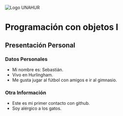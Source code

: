 ![Logo UNAHUR](./UNAHUR.png)

# Programación con objetos I
## Presentación Personal

### Datos Personales
- Mi nombre es: Sebastián.
- Vivo en Hurlingham.  
- Me gusta jugar al fútbol con amigos e ir al gimnasio.

### Otra Información
- Este es mi primer contacto con github.
- Soy alérgico a los gatos.
